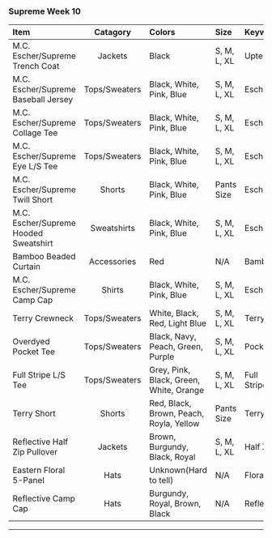 


### Supreme Week 10 
| **Item**                                                                         | **Catagory**  | **Colors**                                                                          | **Size**    | **Keyword**    |
| :--------------------------------------------------------------------------------|:-------------:| :-----------------------------------------------------------------------------------|:------------|:---------------|
| M.C. Escher/Supreme Trench Coat                                                  | Jackets       | Black                                                                               | S, M, L, XL | Uptempo        |
| M.C. Escher/Supreme Baseball Jersey                                              | Tops/Sweaters | Black, White, Pink, Blue                                                            | S, M, L, XL | Escher         |
| M.C. Escher/Supreme Collage Tee                                                  | Tops/Sweaters | Black, White, Pink, Blue                                                            | S, M, L, XL | Escher         |
| M.C. Escher/Supreme Eye L/S Tee                                                  | Tops/Sweaters | Black, White, Pink, Blue                                                            | S, M, L, XL | Escher         |
| M.C. Escher/Supreme Twill Short                                                  | Shorts        | Black, White, Pink, Blue                                                            | Pants Size  | Escher         |
| M.C. Escher/Supreme Hooded Sweatshirt                                            | Sweatshirts   | Black, White, Pink, Blue                                                            | S, M, L, XL | Escher         |
| Bamboo Beaded Curtain                                                            | Accessories   | Red                                                                                 | N/A         | Bamboo         |
| M.C. Escher/Supreme Camp Cap                                                     | Shirts        | Black, White, Pink, Blue                                                            | S, M, L, XL | Escher         |
| Terry Crewneck                                                                   | Tops/Sweaters | White, Black, Red, Light Blue                                                       | S, M, L, XL | Terry          |
| Overdyed Pocket Tee                                                              | Tops/Sweaters | Black, Navy, Peach, Green, Purple                                                   | S, M, L, XL | Pocket         |
| Full Stripe L/S Tee                                                              | Tops/Sweaters | Grey, Pink, Black, Green, White, Orange                                             | S, M, L, XL | Full Stripe    |
| Terry Short                                                                      | Shorts        | Red, Black, Brown, Peach, Royla, Yellow                                             | Pants Size  | Terry          |
| Reflective Half Zip Pullover                                                     | Jackets       | Brown, Burgundy, Black, Royal                                                       | S, M, L, XL | Half Zip       |
| Eastern Floral 5-Panel                                                           | Hats          | Unknown(Hard to tell)                                                               | N/A         | Floral         |
| Reflective Camp Cap                                                              | Hats          | Burgundy, Royal, Brown, Black                                                       | N/A         | Reflective     |
-------------------------------------------------------------------------------------------------------------------------------------------------------------------------------------------------------------------------
